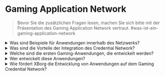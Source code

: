 # Gaming Application Network

> Bevor Sie die zusätzlichen Fragen lesen, machen Sie sich bitte mit der Präsentation des Gaming Application Network vertraut. #was-ist-ein-gaming-application-network

<details>

<summary>Was sind Beispiele für Anwendungen innerhalb des Netzwerks?</summary>

* **Soulbound Launchpad**: Verbindet Spieler mit Spielen basierend auf ihrer digitalen Identität, sodass Spiele einzigartige Investitionsmöglichkeiten für Spieler anbieten können, die das entsprechende Genre mögen.
* **Player Engagement App (gamerbase.gg)**: Eine Engagement-Ebene über allen Spielen und Communities, verbunden mit einem einzigartigen Avatar. Dies dient als ein großartiges Akquisitionswerkzeug für Spiele und Gaming-Communities.
* **In-Game-Integration**: Integration der Credential-Ebene in ein Spiel und Angebot einzigartiger Spielmodi und Vorteile für Experten des Genres.
* **Kommunikationsprotokoll**: Ermöglicht Marken, basierend auf ihren Credentials mit Spielern in Kontakt zu treten. Spieler können eine Kommunikationsgebühr festlegen.
* **Reputationsbasiertes Asset-Leihen**: Verleihe deine Assets nicht basierend auf Sicherheiten, sondern auf deinen Credentials und deiner Reputation.
* **Matchmaking**: Ermöglicht ein effizienteres In-Game-Matchmaking basierend auf der gesamten Historie der Spieler.
* **Dezentralisierte Gaming-Communities**: Eine App, die die Erstellung von dezentralisierten Gaming-Communities ermöglicht.
* **Esports-Spieler-Scouting**: Eine App, die das Scouting von Esports-Spielern durch Esports-Teams oder dezentralisierte Gaming-Communities ermöglicht.
* **Turnierplattform**: Eine effizientere Turnierplattform, die auf der Leistung bestimmter Spieler basiert.
* **Gaming-Dating-App**: Eine Dating-App, die Spieler basierend auf ihren Credentials zusammenbringt.

</details>

<details>

<summary>Was sind die Vorteile der Integration des Credential Network?</summary>

Die Nutzung des Credential Network durch Entwickler ermöglicht einen nahtlosen und effizienten Prozess für das Onboarding von Spielern in das Netzwerk, was zu gesteigerter betrieblicher Effizienz führt und, was noch wichtiger ist, zu einer verbesserten Spielerfahrung. Die Vorteile des Credential Network sind weitreichend, sodass jede Gaming-Anwendung, die es integriert, ihren Nutzern eine unvergleichliche Erfahrung bieten kann.

</details>

<details>

<summary>Welche sind die ersten Gaming-Anwendungen, die entwickelt werden?</summary>

Soulbound Launchpad und die Player Engagement App.

</details>

<details>

<summary>Wer entwickelt diese Anwendungen?</summary>

XBorg Labs ist der Hauptentwickler dieser Anwendungen. Allerdings beabsichtigen wir nach der Dezentralisierung, die Entwicklung dieser Anwendungen für alle Entwickler zu öffnen.

</details>

<details>

<summary>Wie fördert XBorg die Entwicklung von Anwendungen auf dem Gaming Credential Network?</summary>

Ein Förderprogramm wird die Entwicklung von Anwendungen incentivieren.

</details>